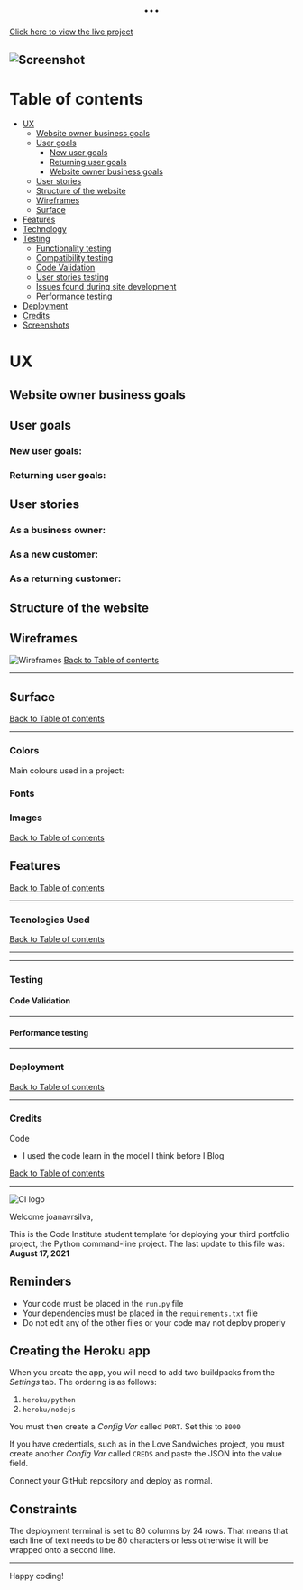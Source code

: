 <h1 align="center" color="blue">...</h1>

[Click here to view the live project](...)



![Screenshot](https://...)
---

# Table of contents

- [UX](#ux)
    - [Website owner business goals](#website-owner-business-goals)
    - [User goals](#user-goals)
        - [New user goals](#new-user-goals)
        - [Returning user goals](#returning-user-goals)
        - [Website owner business goals](#website-owner-business-goals)
    - [User stories](#user-stories)
    - [Structure of the website](#structure-of-the-website)
    - [Wireframes](#wireframes)
    - [Surface](#surface)
- [Features](#features)
- [Technology](#technology)
- [Testing](#testing)
    - [Functionality testing](#functionality-testing)
    - [Compatibility testing](#compatibility-testing)
    - [Code Validation](#code-validation)
    - [User stories testing](#user-stories-testing)
    - [Issues found during site development](#issues-found-during-site-development)
    - [Performance testing](#performance-testing)
- [Deployment](#deployment)
- [Credits](#credits)
- [Screenshots](#screenshots)

# UX

## Website owner business goals

## User goals

### New user goals:

### Returning user goals:

## User stories

### As a business owner:


### As a new customer:

### As a returning customer:


## Structure of the website


## Wireframes

![Wireframes](...)
[Back to Table of contents](#table-of-contents)
___

## Surface
[Back to Table of contents](#table-of-contents)
___
### Colors
Main colours used in a project:

### Fonts 
 

### Images


[Back to Table of contents](#table-of-contents)

## Features

[Back to Table of contents](#table-of-contents)
___

### Tecnologies Used


[Back to Table of contents](#table-of-contents)
___


___

### Testing
#### Code Validation
___

#### Performance testing
___

### Deployment

[Back to Table of contents](#table-of-contents)
___

### Credits

Code
* I used the code learn in the model I think before I Blog

[Back to Table of contents](#table-of-contents)
___




![CI logo](https://codeinstitute.s3.amazonaws.com/fullstack/ci_logo_small.png)

Welcome joanavrsilva,

This is the Code Institute student template for deploying your third portfolio project, the Python command-line project. The last update to this file was: **August 17, 2021**

## Reminders

* Your code must be placed in the `run.py` file
* Your dependencies must be placed in the `requirements.txt` file
* Do not edit any of the other files or your code may not deploy properly

## Creating the Heroku app

When you create the app, you will need to add two buildpacks from the _Settings_ tab. The ordering is as follows:

1. `heroku/python`
2. `heroku/nodejs`

You must then create a _Config Var_ called `PORT`. Set this to `8000`

If you have credentials, such as in the Love Sandwiches project, you must create another _Config Var_ called `CREDS` and paste the JSON into the value field.

Connect your GitHub repository and deploy as normal.

## Constraints

The deployment terminal is set to 80 columns by 24 rows. That means that each line of text needs to be 80 characters or less otherwise it will be wrapped onto a second line.

-----
Happy coding!
